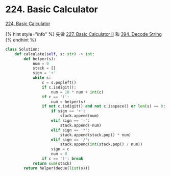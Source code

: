 # 224. Basic Calculator

[224. Basic Calculator](https://leetcode.com/problems/basic-calculator/)

{% hint style="info" %}
先做 [227. Basic Calculator II](227.-basic-calculator-ii.md) 和 [394. Decode String](../../problems/stack/394.-decode-string.md)
{% endhint %}

```python
class Solution:
    def calculate(self, s: str) -> int:
        def helper(s):
            num = 0
            stack = []
            sign = '+'
            while s:
                c = s.popleft()
                if c.isdigit():
                    num = 10 * num + int(c)
                if c == '(':
                    num = helper(s)
                if not c.isdigit() and not c.isspace() or len(s) == 0:
                    if sign == '+':
                        stack.append(num)
                    elif sign == '-':
                        stack.append(-num)
                    elif sign == '*':
                        stack.append(stack.pop() * num)
                    elif sign == '/':
                        stack.append(int(stack.pop() / num))
                    sign = c
                    num = 0
                if c == ')': break
            return sum(stack)
        return helper(deque(list(s)))
```
